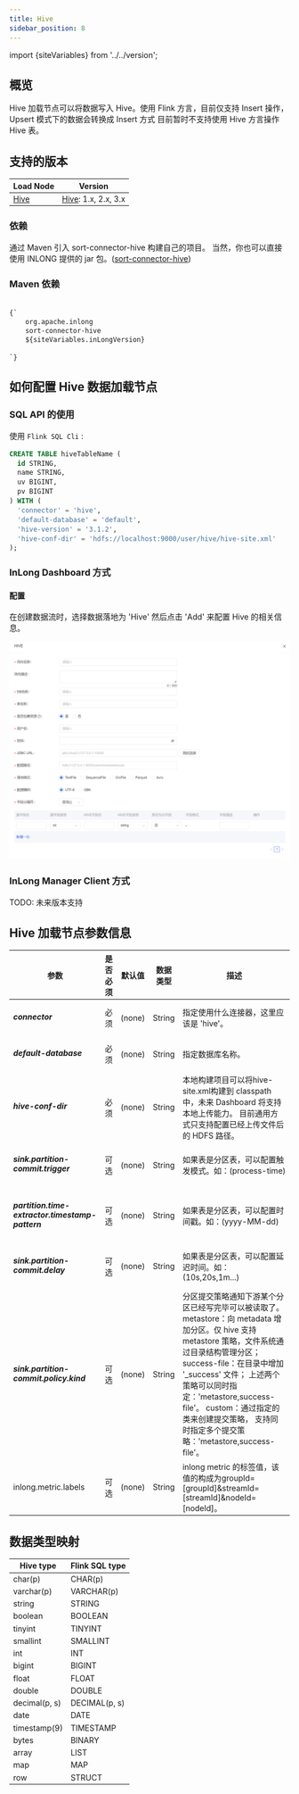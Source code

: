 ```yaml
---
title: Hive
sidebar_position: 8
---
```


import {siteVariables} from '../../version';

## 概览
Hive 加载节点可以将数据写入 Hive。使用 Flink 方言，目前仅支持 Insert 操作，Upsert 模式下的数据会转换成 Insert 方式
目前暂时不支持使用 Hive 方言操作 Hive 表。

## 支持的版本

| Load Node                           | Version                                            | 
|-------------------------------------|----------------------------------------------------|
| [Hive](./hive.md) | [Hive](https://nightlies.apache.org/flink/flink-docs-master/docs/connectors/table/hive/overview/#supported-hive-version): 1.x, 2.x, 3.x |

### 依赖

通过 Maven 引入 sort-connector-hive 构建自己的项目。
当然，你也可以直接使用 INLONG 提供的 jar 包。([sort-connector-hive](https://inlong.apache.org/download))

### Maven 依赖

<pre><code parentName="pre">
{`<dependency>
    <groupId>org.apache.inlong</groupId>
    <artifactId>sort-connector-hive</artifactId>
    <version>${siteVariables.inLongVersion}</version>
</dependency>
`}
</code></pre>
## 如何配置 Hive 数据加载节点

### SQL API 的使用

使用 `Flink SQL Cli` :

```sql
CREATE TABLE hiveTableName (
  id STRING,
  name STRING,
  uv BIGINT,
  pv BIGINT
) WITH (
  'connector' = 'hive',
  'default-database' = 'default',
  'hive-version' = '3.1.2',
  'hive-conf-dir' = 'hdfs://localhost:9000/user/hive/hive-site.xml'
);
```
### InLong Dashboard 方式

#### 配置
在创建数据流时，选择数据落地为 'Hive' 然后点击 'Add' 来配置 Hive 的相关信息。

![Hive Configuration](img/hive.png)

### InLong Manager Client 方式

TODO: 未来版本支持

## Hive 加载节点参数信息
<table class="table table-bordered">
    <thead>
      <tr>
              <th class="text-left" style={{width: '10%'}}>参数</th>
              <th class="text-left" style={{width: '8%'}}>是否必须</th>
              <th class="text-left" style={{width: '7%'}}>默认值</th>
              <th class="text-left" style={{width: '10%'}}>数据类型</th>
              <th class="text-left" style={{width: '65%'}}>描述</th>
      </tr>
    </thead>
    <tbody>
    <tr>
        <td><h5>connector</h5></td>
        <td>必须</td>
        <td style={{wordWrap: 'break-word'}}>(none)</td>
        <td>String</td>
        <td>指定使用什么连接器，这里应该是  'hive'。</td>
    </tr>
    <tr>
      <td><h5>default-database</h5></td>
      <td>必须</td>
      <td style={{wordWrap: 'break-word'}}>(none)</td>
      <td>String</td>
      <td>指定数据库名称。</td>
    </tr>
    <tr>
      <td><h5>hive-conf-dir</h5></td>
      <td>必须</td>
      <td style={{wordWrap: 'break-word'}}>(none)</td>
      <td>String</td>
      <td>本地构建项目可以将hive-site.xml构建到 classpath 中，未来 Dashboard 将支持本地上传能力。
      目前通用方式只支持配置已经上传文件后的 HDFS 路径。</td>
    </tr>
    <tr>
      <td><h5>sink.partition-commit.trigger</h5></td>
      <td>可选</td>
      <td style={{wordWrap: 'break-word'}}>(none)</td>
      <td>String</td>
      <td>如果表是分区表，可以配置触发模式。如：(process-time)</td>
    </tr>
    <tr>
      <td><h5>partition.time-extractor.timestamp-pattern</h5></td>
      <td>可选</td>
      <td style={{wordWrap: 'break-word'}}>(none)</td>
      <td>String</td>
      <td>如果表是分区表，可以配置时间戳。如：(yyyy-MM-dd)</td>
    </tr>
    <tr>
      <td><h5>sink.partition-commit.delay</h5></td>
      <td>可选</td>
      <td style={{wordWrap: 'break-word'}}>(none)</td>
      <td>String</td>
      <td>如果表是分区表，可以配置延迟时间。如：(10s,20s,1m...)</td>
    </tr>
    <tr>
      <td><h5>sink.partition-commit.policy.kind</h5></td>
      <td>可选</td>
      <td style={{wordWrap: 'break-word'}}>(none)</td>
      <td>String</td>
      <td>分区提交策略通知下游某个分区已经写完毕可以被读取了。 
      metastore：向 metadata 增加分区。仅 hive 支持 metastore 策略，文件系统通过目录结构管理分区； 
      success-file：在目录中增加 '_success' 文件； 
      上述两个策略可以同时指定：'metastore,success-file'。 
      custom：通过指定的类来创建提交策略， 
      支持同时指定多个提交策略：'metastore,success-file'。</td>
    </tr>
    <tr>
      <td>inlong.metric.labels</td>
      <td>可选</td>
      <td style={{wordWrap: 'break-word'}}>(none)</td>
      <td>String</td>
      <td>inlong metric 的标签值，该值的构成为groupId=[groupId]&streamId=[streamId]&nodeId=[nodeId]。</td> 
     </tr>
    </tbody>
</table>

## 数据类型映射
<div class="wy-table-responsive">
<table class="colwidths-auto docutils">
    <thead>
      <tr>
        <th class="text-left">Hive type</th>
        <th class="text-left">Flink SQL type</th>
      </tr>
    </thead>
    <tbody>
    <tr>
      <td>char(p)</td>
      <td>CHAR(p)</td>
    </tr>
    <tr>
      <td>varchar(p)</td>
      <td>VARCHAR(p)</td>
    </tr>
    <tr>
      <td>string</td>
      <td>STRING</td>
    </tr>
    <tr>
      <td>boolean</td>
      <td>BOOLEAN</td>
    </tr>
    <tr>
      <td>tinyint</td>
      <td>TINYINT</td>
    </tr>     
    <tr>
      <td>smallint</td>
      <td>SMALLINT</td>
    </tr>    
   <tr>
      <td>int</td>
      <td>INT</td>
    </tr>
    <tr>
      <td>bigint</td>
      <td>BIGINT</td>
    </tr>
    <tr>
      <td>float</td>
      <td>FLOAT</td>
    </tr>
    <tr>
      <td>double</td>
      <td>DOUBLE</td>
    </tr>
    <tr>
      <td>decimal(p, s)</td>
      <td>DECIMAL(p, s)</td>
    </tr>
    <tr>
      <td>date</td>
      <td>DATE</td>
    </tr>
    <tr>
      <td>timestamp(9)</td>
      <td>TIMESTAMP</td>
    </tr>
    <tr>
      <td>bytes</td>
      <td>BINARY</td>
    </tr>   
    <tr>
      <td>array</td>
      <td>LIST</td>
    </tr>
    <tr>
      <td>map</td>
      <td>MAP</td>
    </tr>
    <tr>
      <td>row</td>
      <td>STRUCT</td>
    </tr>       
    </tbody>
</table>
</div>
